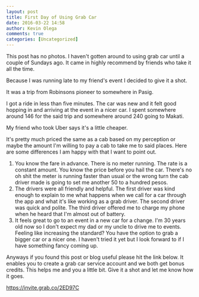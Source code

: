 ```yaml
---
layout: post
title: First Day of Using Grab Car
date: 2016-03-22 14:58
author: Kevin Olega
comments: true
categories: [Uncategorized]
---
```

This post has no photos. I haven't gotten around to using grab car until a couple of Sundays ago. It came in highly recommend by friends who take it all the time.

Because I was running late to my friend's event I decided to give it a shot.

It was a trip from Robinsons pioneer to somewhere in Pasig.

I got a ride in less than five minutes. The car was new and it felt good hopping in and arriving at the event in a nicer car. I spent somewhere around 146 for the said trip and somewhere around 240 going to Makati.

My friend who took Uber says it's a little cheaper.

It's pretty much priced the same as a cab based on my perception or maybe the amount I'm willing to pay a cab to take me to said places. Here are some differences I am happy with that I want to point out. 
1. You know the fare in advance. There is no meter running. The rate is a constant amount. You know the price before you hail the car. There's no oh shit the meter is running faster than usual or the wrong turn the cab driver made is going to set me another 50 to a hundred pesos. 
2. The drivers were all friendly and helpful. The first driver was kind enough to explain to me what happens when we call for a car through the app and what it's like working as a grab driver. The second driver was quick and polite. The third driver offered me to charge my phone when he heard that I'm almost out of battery. 
3. It feels great to go to an event in a new car for a change. I'm 30 years old now so I don't expect my dad or my uncle to drive me to events. Feeling like increasing the standard? You have the option to grab a bigger car or a nicer one. I haven't tried it yet but I look forward to if I have something fancy coming up.

Anyways if you found this post or blog useful please hit the link below. It enables you to create a grab car service account and we both get bonus credits. This helps me and you a little bit. Give it a shot and let me know how it goes.

https://invite.grab.co/2ED97C
